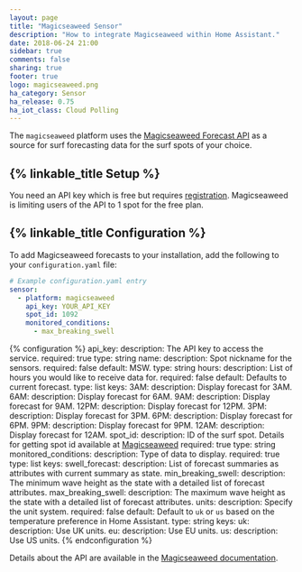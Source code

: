 ```yaml
---
layout: page
title: "Magicseaweed Sensor"
description: "How to integrate Magicseaweed within Home Assistant."
date: 2018-06-24 21:00
sidebar: true
comments: false
sharing: true
footer: true
logo: magicseaweed.png
ha_category: Sensor
ha_release: 0.75
ha_iot_class: Cloud Polling
---
```


The `magicseaweed` platform uses the [Magicseaweed Forecast API](https://magicseaweed.com/developer/forecast-api) as a source for surf forecasting data for the surf spots of your choice.

## {% linkable_title Setup %}

You need an API key which is free but requires [registration](https://magicseaweed.com/developer/sign-up). Magicseaweed is limiting users of the API to 1 spot for the free plan.

## {% linkable_title Configuration %}

To add Magicseaweed forecasts to your installation, add the following to your `configuration.yaml` file:

```yaml
# Example configuration.yaml entry
sensor:
  - platform: magicseaweed
    api_key: YOUR_API_KEY
    spot_id: 1092
    monitored_conditions:
      - max_breaking_swell
```

{% configuration %}
api_key:
  description: The API key to access the service.
  required: true
  type: string
name:
  description: Spot nickname for the sensors.
  required: false
  default: MSW.
  type: string
hours:
  description: List of hours you would like to receive data for.
  required: false
  default: Defaults to current forecast.
  type: list
  keys:
    3AM:
      description: Display forecast for 3AM.
    6AM:
      description: Display forecast for 6AM.
    9AM:
      description: Display forecast for 9AM.
    12PM:
      description: Display forecast for 12PM.
    3PM:
      description: Display forecast for 3PM.
    6PM:
      description: Display forecast for 6PM.
    9PM:
      description: Display forecast for 9PM.
    12AM:
      description: Display forecast for 12AM.
spot_id:
  description: ID of the surf spot. Details for getting spot id available at [Magicseaweed](https://magicseaweed.com/developer/forecast-api)
  required: true
  type: string
monitored_conditions:
  description: Type of data to display.
  required: true
  type: list
  keys:
    swell_forecast:
      description: List of forecast summaries as attributes with current summary as state.
    min_breaking_swell:
      description: The minimum wave height as the state with a detailed list of forecast attributes.
    max_breaking_swell:
      description: The maximum wave height as the state with a detailed list of forecast attributes.
units:
  description: Specify the unit system.
  required: false
  default: Default to `uk` or `us` based on the temperature preference in Home Assistant.
  type: string
  keys:
    uk:
      description: Use UK units.
    eu:
      description: Use EU units.
    us:
      description: Use US units.
{% endconfiguration %}


Details about the API are available in the [Magicseaweed documentation](https://magicseaweed.com/developer/forecast-api).
